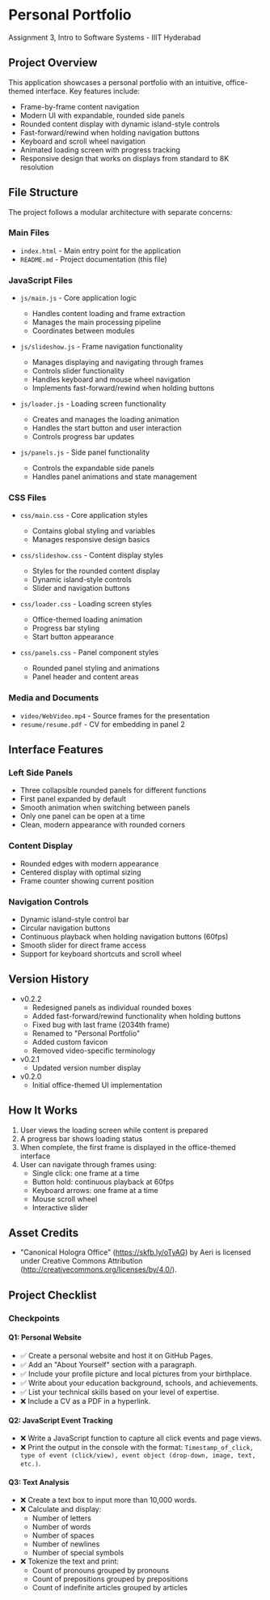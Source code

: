# Personal Portfolio

Assignment 3, Intro to Software Systems - IIIT Hyderabad

## Project Overview
This application showcases a personal portfolio with an intuitive, office-themed interface. Key features include:

- Frame-by-frame content navigation
- Modern UI with expandable, rounded side panels
- Rounded content display with dynamic island-style controls
- Fast-forward/rewind when holding navigation buttons
- Keyboard and scroll wheel navigation
- Animated loading screen with progress tracking
- Responsive design that works on displays from standard to 8K resolution

## File Structure
The project follows a modular architecture with separate concerns:

### Main Files
- `index.html` - Main entry point for the application
- `README.md` - Project documentation (this file)

### JavaScript Files
- `js/main.js` - Core application logic
  - Handles content loading and frame extraction
  - Manages the main processing pipeline
  - Coordinates between modules
  
- `js/slideshow.js` - Frame navigation functionality
  - Manages displaying and navigating through frames
  - Controls slider functionality
  - Handles keyboard and mouse wheel navigation
  - Implements fast-forward/rewind when holding buttons
  
- `js/loader.js` - Loading screen functionality
  - Creates and manages the loading animation
  - Handles the start button and user interaction
  - Controls progress bar updates
  
- `js/panels.js` - Side panel functionality
  - Controls the expandable side panels
  - Handles panel animations and state management

### CSS Files
- `css/main.css` - Core application styles
  - Contains global styling and variables
  - Manages responsive design basics
  
- `css/slideshow.css` - Content display styles
  - Styles for the rounded content display
  - Dynamic island-style controls
  - Slider and navigation buttons
  
- `css/loader.css` - Loading screen styles
  - Office-themed loading animation
  - Progress bar styling
  - Start button appearance
  
- `css/panels.css` - Panel component styles
  - Rounded panel styling and animations
  - Panel header and content areas

### Media and Documents
- `video/WebVideo.mp4` - Source frames for the presentation
- `resume/resume.pdf` - CV for embedding in panel 2

## Interface Features

### Left Side Panels
- Three collapsible rounded panels for different functions
- First panel expanded by default
- Smooth animation when switching between panels
- Only one panel can be open at a time
- Clean, modern appearance with rounded corners

### Content Display
- Rounded edges with modern appearance
- Centered display with optimal sizing
- Frame counter showing current position

### Navigation Controls
- Dynamic island-style control bar
- Circular navigation buttons
- Continuous playback when holding navigation buttons (60fps)
- Smooth slider for direct frame access
- Support for keyboard shortcuts and scroll wheel

## Version History
- v0.2.2 
  - Redesigned panels as individual rounded boxes
  - Added fast-forward/rewind functionality when holding buttons
  - Fixed bug with last frame (2034th frame)
  - Renamed to "Personal Portfolio"
  - Added custom favicon
  - Removed video-specific terminology
- v0.2.1
  - Updated version number display
- v0.2.0
  - Initial office-themed UI implementation

## How It Works
1. User views the loading screen while content is prepared
2. A progress bar shows loading status
3. When complete, the first frame is displayed in the office-themed interface
4. User can navigate through frames using:
   - Single click: one frame at a time
   - Button hold: continuous playback at 60fps
   - Keyboard arrows: one frame at a time
   - Mouse scroll wheel
   - Interactive slider

## Asset Credits
- "Canonical Hologra Office" (https://skfb.ly/oTyAG) by Aeri is licensed under Creative Commons Attribution (http://creativecommons.org/licenses/by/4.0/).

## Project Checklist

### Checkpoints

#### Q1: Personal Website
- ✅ Create a personal website and host it on GitHub Pages.
- ✅ Add an "About Yourself" section with a paragraph.
- ✅ Include your profile picture and local pictures from your birthplace.
- ✅ Write about your education background, schools, and achievements.
- ✅ List your technical skills based on your level of expertise.
- ❌ Include a CV as a PDF in a hyperlink.

#### Q2: JavaScript Event Tracking
- ❌ Write a JavaScript function to capture all click events and page views.
- ❌ Print the output in the console with the format: `Timestamp_of_click, type of event (click/view), event object (drop-down, image, text, etc.)`.

#### Q3: Text Analysis
- ❌ Create a text box to input more than 10,000 words.
- ❌ Calculate and display:
  - Number of letters
  - Number of words
  - Number of spaces
  - Number of newlines
  - Number of special symbols
- ❌ Tokenize the text and print:
  - Count of pronouns grouped by pronouns
  - Count of prepositions grouped by prepositions
  - Count of indefinite articles grouped by articles